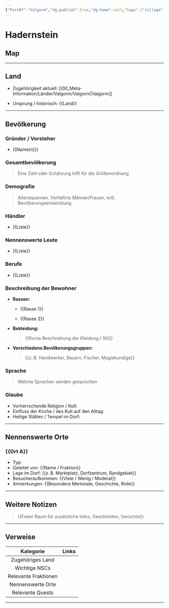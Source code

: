 ```yaml
---
{"PartOf":"Valgorm","dg-publish":true,"dg-home":null,"tags":["village"],"dg-hide":true,"permalink":"/00-meta-information/laender/valgorm/hadernstein/","hide":true,"dgPassFrontmatter":true}
---
```



# **Hadernstein**

## **Map**





---

## **Land**

- Zugehörigkeit aktuell: [[00_Meta-Information/Länder/Valgorm/Valgorm\|Valgorm]]
    
- Ursprung / historisch: {{Land}}
    

---

## **Bevölkerung**

### Gründer / Vorsteher

- {{Name(n)}}    

### Gesamtbevölkerung

> Eine Zahl oder Schätzung hilft für die Größenordnung.

### Demografie

> Altersspannen, Verhältnis Männer/Frauen, evtl. Bevölkerungsentwicklung

### Händler

- {{Liste}}
    

### Nennenswerte Leute

- {{Liste}}
    

### Berufe

- {{Liste}}
    

### Beschreibung der Bewohner

- **Rassen:**
    
    -  {{Rasse 1}}
        
    -  {{Rasse 2}}
        
- **Bekleidung:**
    
    > {{Kurze Beschreibung der Kleidung / Stil}}
    
- **Verschiedene Bevölkerungsgruppen:**
    
    > {{z. B. Handwerker, Bauern, Fischer, Magiekundige}}
    

### Sprache

> Welche Sprachen werden gesprochen


### Glaube

- Vorherrschende Religion / Kult:   
- Einfluss der Kirche / des Kult auf den Alltag: 
- Heilige Stätten / Tempel im Dorf: 

---

## **Nennenswerte Orte**

### {{Ort A}}

- Typ: 	
- Geleitet von:  {{Name / Fraktion}}    
- Lage im Dorf:  {{z. B. Marktplatz, Dorfzentrum, Randgebiet}}    
- Besucheraufkommen:  {{Viele / Wenig / Moderat}}    
- Anmerkungen:  {{Besondere Merkmale, Geschichte, Rolle}} 


---

## **Weitere Notizen**

> {{Freier Raum für zusätzliche Infos, Geschichten, Gerüchte}}


---

## **Verweise**

|      Kategorie       | Links |
| :------------------: | ----- |
|   Zugehöriges Land   |       |
|    Wichtige NSCs     |       |
| Relevante Fraktionen |       |
|  Nennenswerte Orte   |       |
|   Relevante Quests   |       |

---
